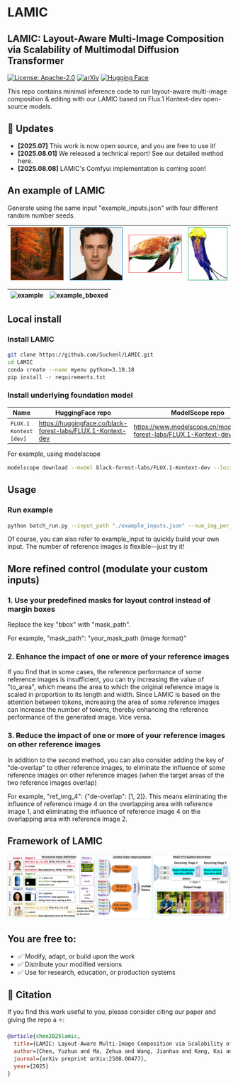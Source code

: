 # LAMIC
## LAMIC: Layout-Aware Multi-Image Composition via Scalability of Multimodal Diffusion Transformer

[![License: Apache-2.0](https://img.shields.io/badge/License-Apache%202.0-blue.svg)](LICENSE)
[![arXiv](https://img.shields.io/badge/arXiv-2508.00477-b31b1b.svg)](https://arxiv.org/abs/2508.00477)
[![Hugging Face](https://img.shields.io/badge/Hugging%20Face-ffc100?logo=huggingface)](https://huggingface.co/papers/2508.00477)

This repo contains minimal inference code to run layout-aware multi-image composition & editing with our LAMIC based on Flux.1 Kontext-dev open-source models.


## 🚀 Updates
- **[2025.07]** This work is now open source, and you are free to use it!
- **[2025.08.01]** We released a technical report! See our detailed method here.
- **[2025.08.08]** LAMIC's Comfyui implementation is coming soon!

## An example of LAMIC 

Generate using the same input "example_inputs.json" with four different random number seeds. 

| ![example_forest](assets/example_forest_withedge.jpg) | ![example_man](assets/example_man_withedge.jpg) | ![example_sea_turtle](assets/example_sea_turtle_withedge.jpg) | ![example_sea_turtle](assets/example_jellyfish_withedge.jpg) |
|--------------------------------|--------------------------------|--------------------------------|--------------------------------|

| ![example](assets/example.png) | ![example_bboxed](assets/example_bboxed.png) |
|--------------------------------|----------------------------------------------|

## Local install
### Install LAMIC
```bash
git clone https://github.com/Suchenl/LAMIC.git
cd LAMIC
conda create --name myenv python=3.10.18
pip install -r requirements.txt
```
### Install underlying foundation model

| Name                        | HuggingFace repo                                               | ModelScope repo                                                       |
| --------------------------- | -------------------------------------------------------------- | --------------------------------------------------------------------- |
| `FLUX.1 Kontext [dev]`      | https://huggingface.co/black-forest-labs/FLUX.1-Kontext-dev    | https://www.modelscope.cn/models/black-forest-labs/FLUX.1-Kontext-dev |

For example, using modelscope
```bash
modelscope download --model black-forest-labs/FLUX.1-Kontext-dev --local_dir ./your_dir
```

## Usage
### Run example
```bash
python batch_run.py --input_path "./example_inputs.json" --num_img_per_sample 4 --concat_per_sample True --flux_kontext_transformer_path "your_local_kontext_transformer_path" --flux_path "your_local_flux_path (flux or flux kontext, both are acceptable)"
```
Of course, you can also refer to example_input to quickly build your own input. The number of reference images is flexible—just try it!

## More refined control (modulate your custom inputs)
### 1. Use your predefined masks for layout control instead of margin boxes
Replace the key "bbox" with "mask_path". 

For example, "mask_path": "your_mask_path (image format)"

### 2. Enhance the impact of one or more of your reference images
If you find that in some cases, the reference performance of some reference images is insufficient, you can try increasing the value of "to_area", which means the area to which the original reference image is scaled in proportion to its length and width. Since LAMIC is based on the attention between tokens, increasing the area of some reference images can increase the number of tokens, thereby enhancing the reference performance of the generated image. Vice versa.

### 3. Reduce the impact of one or more of your reference images on other reference images
In addition to the second method, you can also consider adding the key of "de-overlap" to other reference images, to eliminate the influence of some reference images on other reference images (when the target areas of the two reference images overlap)

For example, "ref_img_4": {"de-overlap": [1, 2]}. This means eliminating the influence of reference image 4 on the overlapping area with reference image 1, and eliminating the influence of reference image 4 on the overlapping area with reference image 2.

## Framework of LAMIC
![framework](assets/framework.jpg)


## You are free to:
- ✅ Modify, adapt, or build upon the work  
- ✅ Distribute your modified versions  
- ✅ Use for research, education, or production systems  

## 📄 Citation
If you find this work useful to you, please consider citing our paper and giving the repo a ⭐:
```bibtex
@article{chen2025lamic,
  title={LAMIC: Layout-Aware Multi-Image Composition via Scalability of Multimodal Diffusion Transformer},
  author={Chen, Yuzhuo and Ma, Zehua and Wang, Jianhua and Kang, Kai and Yao, Shunyu and Zhang, Weiming},
  journal={arXiv preprint arXiv:2508.00477},
  year={2025}
}
